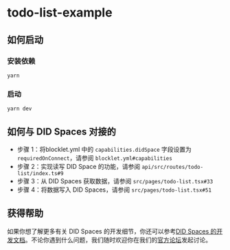 # todo-list-example

## 如何启动

### 安装依赖

```shell
yarn
```

### 启动

```shell
yarn dev
```

## 如何与 DID Spaces 对接的

- 步骤 1：将blocklet.yml 中的 `capabilities.didSpace` 字段设置为 `requiredOnConnect`，请参阅 `blocklet.yml#capabilities`
- 步骤 2：实现读写 DID Space 的功能，请参阅 `api/src/routes/todo-list/index.ts#9`
- 步骤 3：从 DID Spaces 获取数据，请参阅 `src/pages/todo-list.tsx#33`
- 步骤 4：将数据写入 DID Spaces，请参阅 `src/pages/todo-list.tsx#51`

## 获得帮助

  如果你想了解更多有关 DID Spaces 的开发细节，你还可以参考[DID Spaces 的开发文档](https://www.arcblock.io/docs/did-spaces/en/did-spaces-how-to-guides)。不论你遇到什么问题，我们随时欢迎你在我们的[官方论坛](https://community.arcblock.io/)发起讨论。